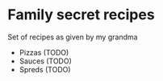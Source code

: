 # Family secret recipes

Set of recipes as given by my grandma

- Pizzas (TODO) 
- Sauces (TODO)
- Spreds (TODO)
